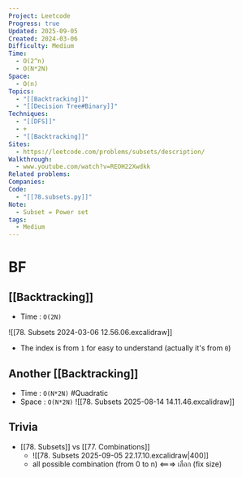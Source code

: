 ```yaml
---
Project: Leetcode
Progress: true
Updated: 2025-09-05
Created: 2024-03-06
Difficulty: Medium
Time:
  - O(2^n)
  - O(N*2N)
Space:
  - O(n)
Topics:
  - "[[Backtracking]]"
  - "[[Decision Tree#Binary]]"
Techniques:
  - "[[DFS]]"
  - +
  - "[[Backtracking]]"
Sites:
  - https://leetcode.com/problems/subsets/description/
Walkthrough:
  - www.youtube.com/watch?v=REOH22Xwdkk
Related problems:
Companies:
Code:
  - "[[78.subsets.py]]"
Note:
  - Subset = Power set
tags:
  - Medium
---
```


# BF
## [[Backtracking]]
- Time : `O(2N)`

![[78. Subsets 2024-03-06 12.56.06.excalidraw]]

- The index is from `1` for easy to understand (actually it's from `0`)



## Another [[Backtracking]]
- Time : `O(N*2N)` #Quadratic
- Space : `O(N*2N)`
![[78. Subsets 2025-08-14 14.11.46.excalidraw]]


## Trivia
- [[78. Subsets]] vs [[77. Combinations]]
	- ![[78. Subsets 2025-09-05 22.17.10.excalidraw|400]]
	- all possible combination (from 0 to n) <===> เลือก (fix size)

